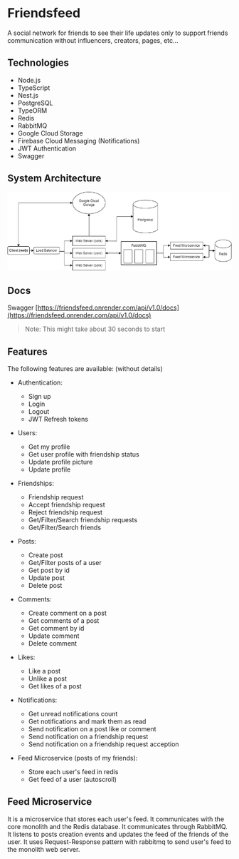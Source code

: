 # Friendsfeed

A social network for friends to see their life updates only to support friends communication without influencers, creators, pages, etc...

## Technologies

* Node.js
* TypeScript
* Nest.js
* PostgreSQL
* TypeORM
* Redis
* RabbitMQ
* Google Cloud Storage
* Firebase Cloud Messaging (Notifications)
* JWT Authentication
* Swagger

## System Architecture

![system-arch.png](.github/system-arch.png)

## Docs

Swagger [https://friendsfeed.onrender.com/api/v1.0/docs](https://friendsfeed.onrender.com/api/v1.0/docs)
> Note: This might take about 30 seconds to start

## Features

The following features are available: (without details)

* Authentication:
  * Sign up
  * Login
  * Logout
  * JWT Refresh tokens

* Users:
  * Get my profile
  * Get user profile with friendship status
  * Update profile picture
  * Update profile

* Friendships:
  * Friendship request
  * Accept friendship request
  * Reject friendship request
  * Get/Filter/Search friendship requests
  * Get/Filter/Search friends

* Posts:
  * Create post
  * Get/Filter posts of a user
  * Get post by id
  * Update post
  * Delete post

* Comments:
  * Create comment on a post
  * Get comments of a post
  * Get comment by id
  * Update comment
  * Delete comment

* Likes:
  * Like a post
  * Unlike a post
  * Get likes of a post

* Notifications:
  * Get unread notifications count
  * Get notifications and mark them as read
  * Send notification on a post like or comment
  * Send notification on a friendship request
  * Send notification on a friendship request acception

* Feed Microservice (posts of my friends):
  * Store each user's feed in redis
  * Get feed of a user (autoscroll)

## Feed Microservice

It is a microservice that stores each user's feed. It communicates with the core monolith and the Redis database. It communicates through RabbitMQ. It listens to posts creation events and updates the feed of the friends of the user. It uses Request-Response pattern with rabbitmq to send user's feed to the monolith web server.
